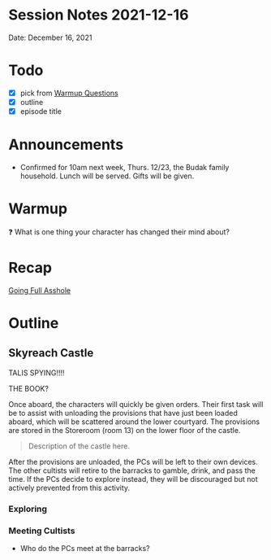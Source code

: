 # Session Notes 2021-12-16

Date: December 16, 2021

# Todo

- [x]  pick from [Warmup Questions](../%F0%9F%A7%B0%20Toolbox/%E2%9D%93%20Warmup%20Questions.md)
- [x]  outline
- [x]  episode title

# Announcements

- Confirmed for 10am next week, Thurs. 12/23, the Budak family household. Lunch will be served. Gifts will be given.

# Warmup

<aside>
❓ What is one thing your character has changed their mind about?

</aside>

# Recap

[Going Full Asshole](../../logbook/Going%20Full%20Asshole.md) 

# Outline

## Skyreach Castle

TALIS SPYING!!!!

THE BOOK?

Once aboard, the characters will quickly be given orders. Their first task will be to assist with unloading the provisions that have just been loaded aboard, which will be scattered around the lower courtyard. The provisions are stored in the Storeroom (room 13) on the lower floor of the castle. 

> Description of the castle here.
> 

After the provisions are unloaded, the PCs will be left to their own devices. The other cultists will retire to the barracks to gamble, drink, and pass the time. If the PCs decide to explore instead, they will be discouraged but not actively prevented from this activity.

### Exploring

### Meeting Cultists

- Who do the PCs meet at the barracks?